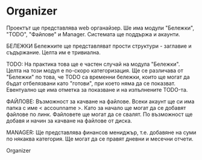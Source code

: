 Organizer
=========

Проектът ще представлява web органайзер. Ше има модули "Бележки", "TODO", "Файлове" и Manager. Системата ще поддържа и акаунти. 

БЕЛЕЖКИ
Бележките ще представляват прости структури - заглавие и съдържание. Целта им е тривиална.

TODO:
На практика това ще е частен случай на модула "Бележки". Целта на този модул е по-скоро категоризация. Ще се различава от "Бележки" по това, че TODO са временни бележки, които ще могат да бъдат отбелязвани като "готови", при което няма да се показват. Евентуално ще има отметка за показване и на изпълнените TODO-та.

ФАЙЛОВЕ:
Възможност за качване на файлове. Всеки акаунт ще си има папка с име < accounname >. Като за начало ще могат да се добавят файлове по линк. Файловете ще могат да се свалят. По възможност ще добавя и начин за качване на файлове от диска.

MANAGER:
Ще представлява финансов мениджър, т.е. добавяне на суми по някаква категория. Ще могат да се правят дневни и месечни отчети.

Organizer
